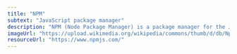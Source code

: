 ```yaml
---
title: "NPM"
subtext: "JavaScript package manager"
description: "NPM (Node Package Manager) is a package manager for the JavaScript programming language. It is the default package manager for the JavaScript runtime environment Node.js. NPM manages dependencies for both your project and your local development environment."
imageUrl: "https://upload.wikimedia.org/wikipedia/commons/thumb/d/db/Npm-logo.svg/1200px-Npm-logo.svg.png"
resourceUrl: "https://www.npmjs.com/"
---
```

